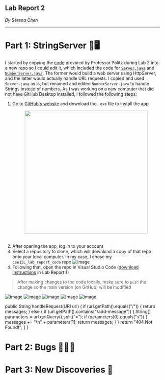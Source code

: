## Lab Report 2
*By Serena Chen*

---
# Part 1: StringServer 🧶🖥️
I started by copying the [code](https://github.com/ucsd-cse15l-f22/wavelet) provided by Professor Politz during Lab 2 into a new repo so I could edit it, which included the code for [`Server.java`](https://github.com/ucsd-cse15l-f22/wavelet/blob/master/Server.java) and [`NumberServer.java`](https://github.com/ucsd-cse15l-f22/wavelet/blob/master/NumberServer.java). The former would build a web server using HttpServer, and the latter would actually handle URL requests. I copied and used `Server.java` as is, but renamed and edited `NumberServer.java` to handle Strings instead of numbers.
As I was working on a new computer that did not have GitHub Desktop installed, I followed the following steps:
1. Go to [GitHub's website](https://desktop.github.com/) and download the `.exe` file to install the app
<br /> <p align="center"> <img src="https://user-images.githubusercontent.com/86854157/215649461-98bb374c-d6c9-456f-be49-f35e8dd47bdb.png" width="400"> </p> <br />
2. After opening the app, log in to your account
3. Select a repository to clone, which will download a copy of that repo onto your local computer. In my case, I chose my `cse15L_lab_report_code` repo
![image](https://user-images.githubusercontent.com/86854157/215649703-0bfba983-a766-4619-943a-ef96196ee57d.png)
4. Following that, open the repo in Visual Studio Code ([download instructions](https://github.com/schen126/cse15l-lab-reports/blob/main/lab_report_1.md) in Lab Report 1)
> After making changes to the code locally, make sure to `push` the change so the main version (on GitHub) will be modified

![image](https://user-images.githubusercontent.com/86854157/215658365-1cb2a095-c7f9-4f2e-8bc1-32226499d756.png)
![image](https://user-images.githubusercontent.com/86854157/215658448-2cd5223e-13d3-4b27-a0a7-a743cc87973d.png)
![image](https://user-images.githubusercontent.com/86854157/215658497-47016698-77aa-457c-b4ac-288f356799eb.png)
![image](https://user-images.githubusercontent.com/86854157/215658539-85322495-9250-41e4-bdad-66b5c7afc8c5.png)
![image](https://user-images.githubusercontent.com/86854157/215658770-46cf8116-9eda-4678-aa26-89e7d5350151.png)

public String handleRequest(URI url) {
        if (url.getPath().equals("/")) {
            return messages;
        } else {
            if (url.getPath().contains("/add-message")) {
                String[] parameters = url.getQuery().split("=");
                if (parameters[0].equals("s")) {
                    messages += "\n" + parameters[1];
                    return messages;
                }
            }
            return "404 Not Found!";
        }
    }


# Part 2: Bugs  🐛🐛🐛

# Part 3: New Discoveries 🔎
